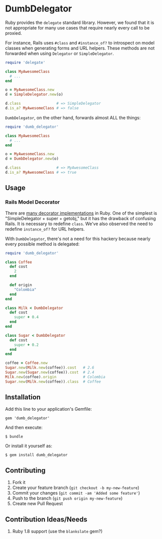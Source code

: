 # DumbDelegator

Ruby provides the `delegate` standard library. However, we found that it is
not appropriate for many use cases that require nearly every call to be
proxied.

For instance, Rails uses `#class` and `#instance_of?` to introspect on model
classes when generating forms and URL helpers. These methods are not forwarded
when using `Delegator` or `SimpleDelegator`.

```ruby
require 'delegate'

class MyAwesomeClass
  # ...
end

o = MyAwesomeClass.new
d = SimpleDelegator.new(o)

d.class                # => SimpleDelegator
d.is_a? MyAwesomeClass # => false
```

`DumbDelegator`, on the other hand, forwards almost ALL the things:

```ruby
require 'dumb_delegator'

class MyAwesomeClass
  # ...
end

o = MyAwesomeClass.new
d = DumbDelegator.new(o)

d.class                # => MyAwesomeClass
d.is_a? MyAwesomeClass # => true
```

## Usage

### Rails Model Decorator

There are [many decorator
implementations](http://robots.thoughtbot.com/post/14825364877/evaluating-alternative-decorator-implementations-in)
in Ruby. One of the simplest is "SimpleDelegator + super + getobj," but it has
the drawback of confusing Rails. It is necessary to redefine `class`. We've
also observed the need to redefine `instance_of?` for URL helpers.

With `DumbDelegator`, there's not a need for this hackery because nearly every
possible method is delegated:

```ruby
require 'dumb_delegator'

class Coffee
  def cost
    2
  end

  def origin
    "Colombia"
  end
end

class Milk < DumbDelegator
  def cost
    super + 0.4
  end
end

class Sugar < DumbDelegator
  def cost
    super + 0.2
  end
end

coffee = Coffee.new
Sugar.new(Milk.new(coffee)).cost   # 2.6
Sugar.new(Sugar.new(coffee)).cost  # 2.4
Milk.new(coffee).origin            # Colombia
Sugar.new(Milk.new(coffee)).class  # Coffee
```

## Installation

Add this line to your application's Gemfile:

    gem 'dumb_delegator'

And then execute:

    $ bundle

Or install it yourself as:

    $ gem install dumb_delegator

## Contributing

1. Fork it
2. Create your feature branch (`git checkout -b my-new-feature`)
3. Commit your changes (`git commit -am 'Added some feature'`)
4. Push to the branch (`git push origin my-new-feature`)
5. Create new Pull Request

## Contribution Ideas/Needs

1. Ruby 1.8 support (use the `blankslate` gem?)
